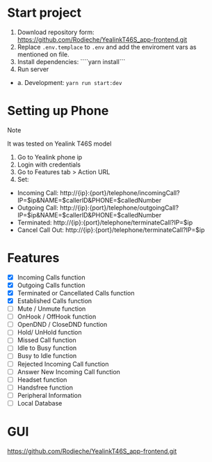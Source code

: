 # Start project

1. Download repository form: https://github.com/Rodieche/YealinkT46S_app-frontend.git
2. Replace ```.env.templace``` to ```.env``` and add the enviroment vars as mentioned on file.
3. Install dependencies: ````yarn install```
4. Run server
- a. Development: ```yarn run start:dev```

# Setting up Phone

> [!NOTE]
It was tested on Yealink T46S model

1. Go to Yealink phone ip 
2. Login with credentials
3. Go to Features tab > Action URL
4. Set:
- Incoming Call: http://{ip}:{port}/telephone/incomingCall?IP=$ip&NAME=$callerID&PHONE=$calledNumber
- Outgoing Call: http://{ip}:{port}/telephone/outgoingCall?IP=$ip&NAME=$callerID&PHONE=$calledNumber
- Terminated: http://{ip}:{port}/telephone/terminateCall?IP=$ip
- Cancel Call Out: http://{ip}:{port}/telephone/terminateCall?IP=$ip

# Features
- [X] Incoming Calls function
- [X] Outgoing Calls function
- [X] Terminated or Cancellated Calls function
- [X] Established Calls function
- [ ] Mute / Unmute function
- [ ] OnHook / OffHook function
- [ ] OpenDND / CloseDND function
- [ ] Hold/ UnHold function
- [ ] Missed Call function
- [ ] Idle to Busy function
- [ ] Busy to Idle function
- [ ] Rejected Incoming Call function
- [ ] Answer New Incoming Call function
- [ ] Headset function
- [ ] Handsfree function
- [ ] Peripheral Information
- [ ] Local Database 

# GUI
https://github.com/Rodieche/YealinkT46S_app-frontend.git
